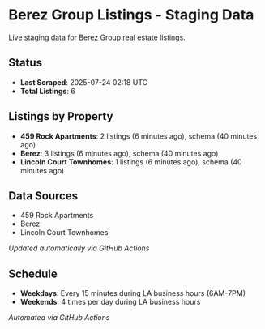 # Berez Group Listings - Staging Data

Live staging data for Berez Group real estate listings.

## Status

- **Last Scraped**: 2025-07-24 02:18 UTC
- **Total Listings**: 6

## Listings by Property

- **459 Rock Apartments**: 2 listings (6 minutes ago), schema (40 minutes ago)
- **Berez**: 3 listings (6 minutes ago), schema (40 minutes ago)
- **Lincoln Court Townhomes**: 1 listings (6 minutes ago), schema (40 minutes ago)

## Data Sources

- 459 Rock Apartments
- Berez
- Lincoln Court Townhomes

*Updated automatically via GitHub Actions*

## Schedule

- **Weekdays**: Every 15 minutes during LA business hours (6AM-7PM)
- **Weekends**: 4 times per day during LA business hours

*Automated via GitHub Actions*

